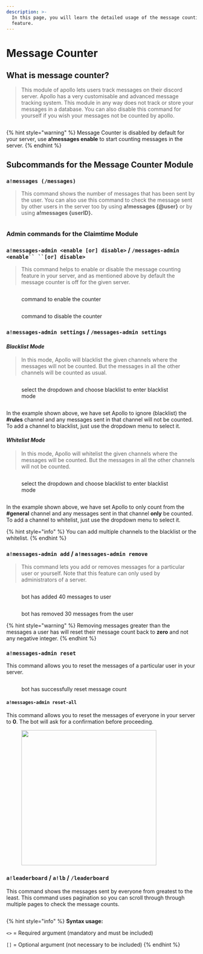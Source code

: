 ```yaml
---
description: >-
  In this page, you will learn the detailed usage of the message counting
  feature.
---
```


# Message Counter

## What is message counter?

> This module of apollo lets users track messages on their discord server. Apollo has a very customisable and advanced message tracking system. This module in any way does not track or store your messages in a database. You can also disable this command for yourself if you wish your messages not be counted by apollo.&#x20;

<figure><img src="../.gitbook/assets/imaaaaaaaaaaaaaaaae.png" alt=""><figcaption></figcaption></figure>

{% hint style="warning" %}
Message Counter is disabled by default for your server, use **a!messages enable** to start counting messages in the server.
{% endhint %}

## Subcommands for the Message Counter Module

### `a!messages (/messages)`

> This command shows the number of messages that has been sent by the user. You can also use this command to check the message sent by other users in the server too by using **a!messages {@user}** or by using **a!messages {userID}.**&#x20;

<figure><img src="../.gitbook/assets/imaaaaaaaaaaaaaaaae (1).png" alt=""><figcaption></figcaption></figure>

### Admin commands for the Claimtime Module

### `a!messages-admin <enable [or] disable>` / `/messages-admin <enable`` ``[or] disable>`

> This command helps to enable or disable the message counting feature in your server, and as mentioned above by default the message counter is off for the given server.

<figure><img src="../.gitbook/assets/image (8).webp" alt=""><figcaption><p>command to enable the counter</p></figcaption></figure>

<figure><img src="../.gitbook/assets/image (9).webp" alt=""><figcaption><p>command to disable the counter</p></figcaption></figure>

### `a!messages-admin settings` / `/messages-admin settings`

#### _Blacklist Mode_

> In this mode, Apollo will blacklist the given channels where the messages will not be counted. But the messages in all the other channels will be counted as usual.

<figure><img src="../.gitbook/assets/image.webp" alt=""><figcaption><p>select the dropdown and choose blacklist to enter blacklist mode</p></figcaption></figure>

<figure><img src="../.gitbook/assets/image (1).webp" alt=""><figcaption></figcaption></figure>

In the example shown above, we have set Apollo to ignore (blacklist) the **#rules** channel and any messages sent in that channel will not be counted. To add a channel to blacklist, just use the dropdown menu to select it.

#### _Whitelist Mode_

> In this mode, Apollo will whitelist the given channels where the messages will be counted. But the messages in all the other channels will not be counted.

<figure><img src="../.gitbook/assets/image.webp" alt=""><figcaption><p>select the dropdown and choose blacklist to enter blacklist mode</p></figcaption></figure>

<figure><img src="../.gitbook/assets/image (2).webp" alt=""><figcaption></figcaption></figure>

In the example shown above, we have set Apollo to only count from the **#general** channel and any messages sent in that channel **only** be counted. To add a channel to whitelist, just use the dropdown menu to select it.

{% hint style="info" %}
You can add multiple channels to the blacklist or the whitelist.
{% endhint %}

### `a!messages-admin add` / `a!messages-admin remove`

> This command lets you add or removes messages for a particular user or yourself. Note that this feature can only used by administrators of a server.&#x20;

<figure><img src="../.gitbook/assets/image (3).webp" alt=""><figcaption><p>bot has added 40 messages to user</p></figcaption></figure>

<figure><img src="../.gitbook/assets/image (4).webp" alt=""><figcaption><p>bot has removed 30 messages from the user</p></figcaption></figure>

{% hint style="warning" %}
Removing messages greater than the messages a user has will reset their message count back to **zero** and not any negative integer.
{% endhint %}

### `a!messages-admin reset`

This command allows you to reset the messages of a particular user in your server.

<figure><img src="../.gitbook/assets/image (5).webp" alt=""><figcaption><p>bot has successfully reset message count</p></figcaption></figure>

#### `a!messages-admin reset-all`

This command allows you to reset the messages of everyone in your server to **0**. The bot will ask for a confirmation before proceeding.

<figure><img src="../.gitbook/assets/image (6) (1).webp" alt="" width="357"><figcaption></figcaption></figure>

### `a!leaderboard` / `a!lb` / `/leaderboard`

This command shows the messages sent by everyone from greatest to the least. This command uses pagination so you can scroll through through multiple pages to check the message counts.

<figure><img src="../.gitbook/assets/image (7).webp" alt=""><figcaption></figcaption></figure>

{% hint style="info" %}
**Syntax usage:**

`<>` = Required argument (mandatory and must be included)

`[]` = Optional argument (not necessary to be included)
{% endhint %}

